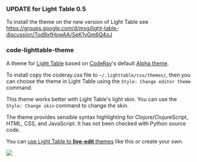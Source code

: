 ### UPDATE for Light Table 0.5

To install the theme on the new version of Light Table see<br>
https://groups.google.com/d/msg/light-table-discussion/Tod9xfHowAA/SeK1yGm6Q4oJ

### code-lighttable-theme

A theme for [Light Table](http://www.lighttable.com) based on [CodeRay](http://coderay.rubychan.de)'s default [Alpha theme](https://github.com/rubychan/coderay/blob/master/lib/coderay/styles/alpha.rb).

To install copy the coderay.css file to `~/.lighttable/css/themes/`, then you can choose the theme in Light Table using the `Style: Change editor theme` command.

This theme works better with Light Table's light skin. You can use the
`Style: Change skin` command to change the skin.

The theme provides sensible syntax highlighting for Clojure/ClojureScript, HTML, CSS, and JavaScript. It has not been checked with Python source code.

You can [use Light Table to **live-edit** themes](https://coderwall.com/p/acmhla) like this or create your own.


<img src="https://raw.github.com/xavi/coderay-lighttable-theme/master/screenshot.png">
